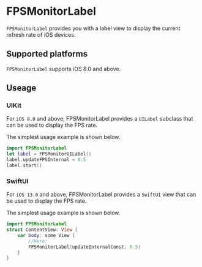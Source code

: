 # FPSMonitorLabel

`FPSMonitorLabel` provides you with a label view to display the current refresh rate of iOS devices.

## Supported platforms

`FPSMonitorLabel` supports iOS 8.0 and above.

## Useage

### UIKit 

For `iOS 8.0` and above, FPSMonitorLabel provides a `UILabel` subclass that can be used to display the FPS rate. 

The simplest usage example is shown below.

```swift
import FPSMonitorLabel
let label = FPSMonitorUILabel()
label.updateFPSInternal = 0.5
label.start()
```

### SwiftUI

For `iOS 13.0` and above, FPSMonitorLabel provides a `SwiftUI` view that can be used to display the FPS rate.

The simplest usage example is shown below.

```swift
import FPSMonitorLabel
struct ContentView: View {
    var body: some View {
        //Here:
        FPSMonitorLabel(updateInternalConst: 0.5)
    }
}
```
